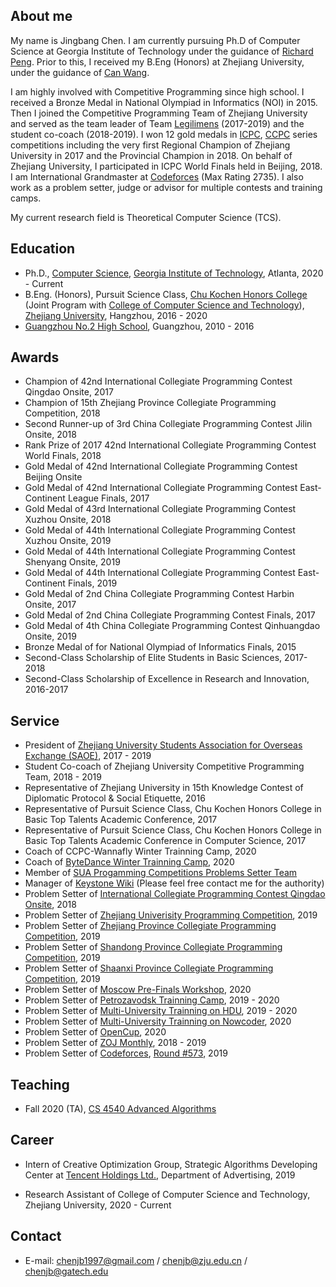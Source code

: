 

## About me

My name is Jingbang Chen. I am currently pursuing Ph.D of Computer Science at Georgia Institute of Technology under the guidance of [Richard Peng](https://www.cc.gatech.edu/~rpeng/). Prior to this, I received my B.Eng (Honors) at Zhejiang University, under the guidance of [Can Wang](https://person.zju.edu.cn/wangcan).

I am highly involved with Competitive Programming since high school. I received a Bronze Medal in National Olympiad in Informatics (NOI) in 2015. Then I joined the Competitive Programming Team of Zhejiang University and served as the team leader of Team [Legilimens](http://codeforces.com/team/32489) (2017-2019) and the student co-coach (2018-2019). I won 12 gold medals in [ICPC](https://icpc.global/), [CCPC](https://ccpc.io/) series competitions including the very first Regional Champion of Zhejiang University in 2017 and the Provincial Champion in 2018. On behalf of Zhejiang University, I participated in ICPC World Finals held in Beijing, 2018. I am International Grandmaster at [Codeforces](http://codeforces.com/profile/chenjb) (Max Rating 2735). I also work as a problem setter, judge or advisor for multiple contests and training camps.

My current research field is Theoretical Computer Science (TCS).


## Education
+ Ph.D., [Computer Science](https://www.cc.gatech.edu/phd-computer-science), [Georgia Institute of Technology](https://www.gatech.edu/), Atlanta, 2020 - Current
+ B.Eng. (Honors), Pursuit Science Class, [Chu Kochen Honors College](http://ckc.zju.edu.cn/) (Joint Program with [College of Computer Science and Technology](http://www.cs.zju.edu.cn/)), [Zhejiang University](http://www.zju.edu.cn/), Hangzhou, 2016 - 2020
+ [Guangzhou No.2 High School](http://www.gdgzez.com.cn/), Guangzhou, 2010 - 2016

## Awards
+ Champion of 42nd International Collegiate Programming Contest Qingdao Onsite, 2017	        
+ Champion of 15th Zhejiang Province Collegiate Programming Competition, 2018
+ Second Runner-up of 3rd China Collegiate Programming Contest Jilin Onsite, 2018	
+ Rank Prize of 2017 42nd International Collegiate Programming Contest World Finals, 2018	   
+ Gold Medal of 42nd International Collegiate Programming Contest Beijing Onsite		
+ Gold Medal of 42nd International Collegiate Programming Contest East-Continent League Finals, 2017
+ Gold Medal of 43rd International Collegiate Programming Contest Xuzhou Onsite, 2018		 
+ Gold Medal of 44th International Collegiate Programming Contest Xuzhou Onsite, 2019		
+ Gold Medal of 44th International Collegiate Programming Contest Shenyang Onsite, 2019		     
+ Gold Medal of 44th International Collegiate Programming Contest East-Continent Finals, 2019	      
+ Gold Medal of 2nd China Collegiate Programming Contest Harbin Onsite, 2017		          
+ Gold Medal of 2nd China Collegiate Programming Contest Finals, 2017
+ Gold Medal of 4th China Collegiate Programming Contest Qinhuangdao Onsite, 2019	
+ Bronze Medal of for National Olympiad of Informatics Finals, 2015	                            
+ Second-Class Scholarship of Elite Students in Basic Sciences, 2017-2018		
+ Second-Class Scholarship of Excellence in Research and Innovation, 2016-2017	

## Service
+ President of [Zhejiang University Students Association for Overseas Exchange (SAOE)](https://baike.baidu.com/item/%E6%B5%99%E6%B1%9F%E5%A4%A7%E5%AD%A6%E5%AD%A6%E7%94%9F%E5%AF%B9%E5%A4%96%E4%BA%A4%E6%B5%81%E5%8D%8F%E4%BC%9A/6366178), 2017 - 2019
+ Student Co-coach of Zhejiang University Competitive Programming Team, 2018 - 2019
+ Representative of Zhejiang University in 15th Knowledge Contest of Diplomatic Protocol & Social Etiquette, 2016
+ Representative of Pursuit Science Class, Chu Kochen Honors College in Basic Top Talents Academic Conference, 2017
+ Representative of Pursuit Science Class, Chu Kochen Honors College in Basic Top Talents Academic Conference in Computer Science, 2017
+ Coach of CCPC-Wannafly Winter Trainning Camp, 2020
+ Coach of [ByteDance Winter Trainning Camp](https://programcamp.bytedance.com/), 2020
+ Member of [SUA Progamming Competitions Problems Setter Team](https://sua.ac/)
+ Manager of [Keystone Wiki](http://keystone.wiki) (Please feel free contact me for the authority)
+ Problem Setter of [International Collegiate Programming Contest Qingdao Onsite](https://icpc.global/regionals/finder/QingDao-2018), 2018
+ Problem Setter of [Zhejiang Univerisity Programming Competition](http://acm.zju.edu.cn/contest-materials/zju2019/board/), 2019
+ Problem Setter of [Zhejiang Province Collegiate Programming Competition](http://acm.zju.edu.cn/zjp2019/board/), 2019
+ Problem Setter of [Shandong Province Collegiate Programming Competition](http://acm.zju.edu.cn/contest-materials/sdp2019/board/), 2019
+ Problem Setter of [Shaanxi Province Collegiate Programming Competition](http://acm.xidian.edu.cn/board-2019/), 2019
+ Problem Setter of [Moscow Pre-Finals Workshop](https://discover.it-edu.com/en/), 2020
+ Problem Setter of [Petrozavodsk Trainning Camp](https://camp.acm.petrsu.ru/), 2019 - 2020
+ Problem Setter of [Multi-University Trainning on HDU](http://acm.hdu.edu.cn), 2019 - 2020
+ Problem Setter of [Multi-University Trainning on Nowcoder](https://ac.nowcoder.com/), 2020
+ Problem Setter of [OpenCup](http://opencup.ru), 2020
+ Problem Setter of [ZOJ Monthly](http://acm.zju.edu.cn), 2018 - 2019
+ Problem Setter of [Codeforces](http://codeforces.com), [Round #573](http://codeforces.com/contest/1190), 2019

## Teaching

+ Fall 2020 (TA), [CS 4540 Advanced Algorithms](https://www.cc.gatech.edu/~rpeng/CS4540_F20/)

## Career

+ Intern of Creative Optimization Group, Strategic Algorithms Developing Center at [Tencent Holdings Ltd.](https://www.qq.com/), Department of Advertising, 2019

+ Research Assistant of College of Computer Science and Technology, Zhejiang University, 2020 - Current

## Contact

+ E-mail: chenjb1997@gmail.com / chenjb@zju.edu.cn / chenjb@gatech.edu
